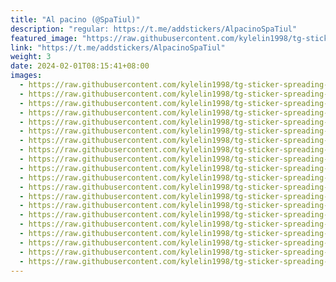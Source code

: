```yaml
---
title: "Al pacino (@SpaTiul)"
description: "regular: https://t.me/addstickers/AlpacinoSpaTiul"
featured_image: "https://raw.githubusercontent.com/kylelin1998/tg-sticker-spreading-worldwide-images/main/img/67172696-f3f3-409d-b193-2aa440e904f2.jpg"
link: "https://t.me/addstickers/AlpacinoSpaTiul"
weight: 3
date: 2024-02-01T08:15:41+08:00
images:
  - https://raw.githubusercontent.com/kylelin1998/tg-sticker-spreading-worldwide-images/main/img/67172696-f3f3-409d-b193-2aa440e904f2.jpg
  - https://raw.githubusercontent.com/kylelin1998/tg-sticker-spreading-worldwide-images/main/img/394873b4-62c4-465d-999e-3f64af08e4b7.jpg
  - https://raw.githubusercontent.com/kylelin1998/tg-sticker-spreading-worldwide-images/main/img/24e230eb-e820-4c35-b04f-70e9270c6696.jpg
  - https://raw.githubusercontent.com/kylelin1998/tg-sticker-spreading-worldwide-images/main/img/ce380729-3513-486d-b3f3-c6278bd886b1.jpg
  - https://raw.githubusercontent.com/kylelin1998/tg-sticker-spreading-worldwide-images/main/img/2e9211d4-b21b-4182-9d29-dca9e6bab0c2.jpg
  - https://raw.githubusercontent.com/kylelin1998/tg-sticker-spreading-worldwide-images/main/img/23344ad5-8018-4d8f-a979-5536f2b65b7e.jpg
  - https://raw.githubusercontent.com/kylelin1998/tg-sticker-spreading-worldwide-images/main/img/f4ee7740-c7b0-4b22-af52-e778b30ea328.jpg
  - https://raw.githubusercontent.com/kylelin1998/tg-sticker-spreading-worldwide-images/main/img/c807fd68-204f-4b39-b199-a880f9790296.jpg
  - https://raw.githubusercontent.com/kylelin1998/tg-sticker-spreading-worldwide-images/main/img/b4a6ba58-af59-4fbe-998b-cb1144197554.jpg
  - https://raw.githubusercontent.com/kylelin1998/tg-sticker-spreading-worldwide-images/main/img/0c5a104f-0ba1-473c-b2a2-e140e75b1308.jpg
  - https://raw.githubusercontent.com/kylelin1998/tg-sticker-spreading-worldwide-images/main/img/cee753ef-c057-4e56-93f9-09be06ae612a.jpg
  - https://raw.githubusercontent.com/kylelin1998/tg-sticker-spreading-worldwide-images/main/img/2f876c31-3e45-42ac-bbaa-5e02c89adfcf.jpg
  - https://raw.githubusercontent.com/kylelin1998/tg-sticker-spreading-worldwide-images/main/img/a5647e8f-c6a1-459a-8350-12648ca7c24c.jpg
  - https://raw.githubusercontent.com/kylelin1998/tg-sticker-spreading-worldwide-images/main/img/38d8c4bb-2920-43cf-b076-4a547ce66a2c.jpg
  - https://raw.githubusercontent.com/kylelin1998/tg-sticker-spreading-worldwide-images/main/img/79b88d0f-2b91-4cd6-ac56-81fc5e4b1fc7.jpg
  - https://raw.githubusercontent.com/kylelin1998/tg-sticker-spreading-worldwide-images/main/img/22f0779a-d9e9-4361-83a1-cdef8fb10049.jpg
  - https://raw.githubusercontent.com/kylelin1998/tg-sticker-spreading-worldwide-images/main/img/dbe08841-d674-4a60-bf24-f47bc0738b7f.jpg
  - https://raw.githubusercontent.com/kylelin1998/tg-sticker-spreading-worldwide-images/main/img/4f768211-1bba-487a-af4d-13c19dec43a3.jpg
  - https://raw.githubusercontent.com/kylelin1998/tg-sticker-spreading-worldwide-images/main/img/5597ec86-fc38-4f28-84d7-18a9401357ef.jpg
  - https://raw.githubusercontent.com/kylelin1998/tg-sticker-spreading-worldwide-images/main/img/d1f2f050-747c-4f19-87e6-8be63fa88208.jpg
---
```

